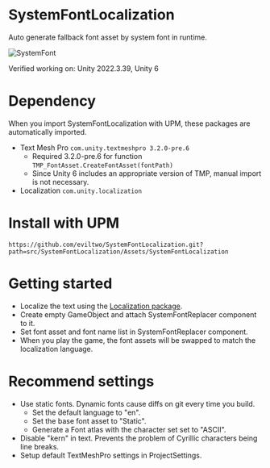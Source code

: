 # SystemFontLocalization
 Auto generate fallback font asset by system font in runtime.
 
 ![SystemFont](https://github.com/eviltwo/SystemFontLocalization/assets/7721151/8e203dbf-ea21-445d-a4d9-b8484028bf6d)

 Verified working on: Unity 2022.3.39, Unity 6

# Dependency
When you import SystemFontLocalization with UPM, these packages are automatically imported.
- Text Mesh Pro `com.unity.textmeshpro 3.2.0-pre.6`
  - Required 3.2.0-pre.6 for function `TMP_FontAsset.CreateFontAsset(fontPath)`
  - Since Unity 6 includes an appropriate version of TMP, manual import is not necessary.
- Localization `com.unity.localization`

# Install with UPM
```
https://github.com/eviltwo/SystemFontLocalization.git?path=src/SystemFontLocalization/Assets/SystemFontLocalization
```

# Getting started
- Localize the text using the [Localization package](https://docs.unity3d.com/Packages/com.unity.localization@1.3).
- Create empty GameObject and attach SystemFontReplacer component to it.
- Set font asset and font name list in SystemFontReplacer component.
- When you play the game, the font assets will be swapped to match the localization language.

# Recommend settings
- Use static fonts. Dynamic fonts cause diffs on git every time you build.
  - Set the default language to "en".
  - Set the base font asset to "Static".
  - Generate a Font atlas with the character set set to "ASCII".
- Disable "kern" in text. Prevents the problem of Cyrillic characters being line breaks.
- Setup default TextMeshPro settings in ProjectSettings.

